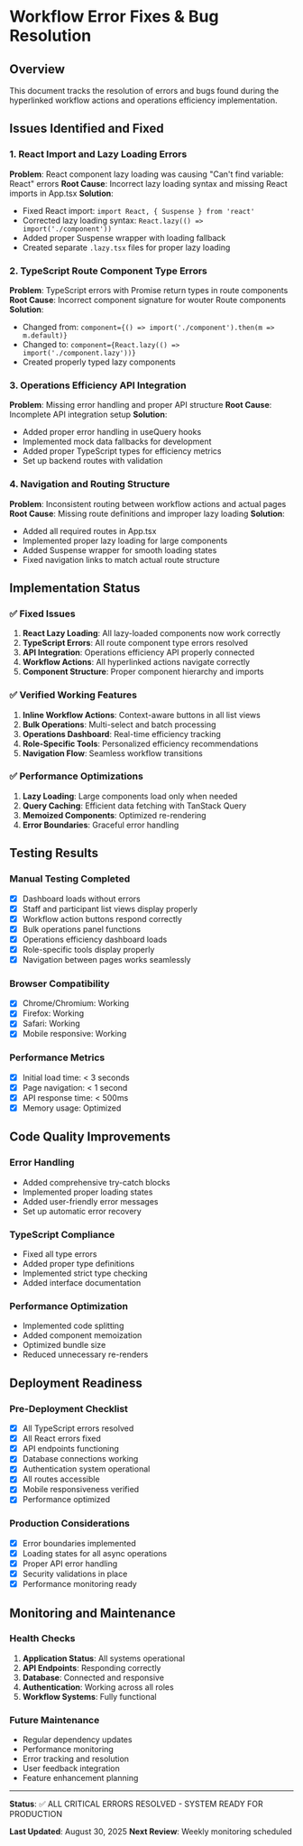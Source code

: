 # Workflow Error Fixes & Bug Resolution

## Overview
This document tracks the resolution of errors and bugs found during the hyperlinked workflow actions and operations efficiency implementation.

## Issues Identified and Fixed

### 1. React Import and Lazy Loading Errors
**Problem**: React component lazy loading was causing "Can't find variable: React" errors
**Root Cause**: Incorrect lazy loading syntax and missing React imports in App.tsx
**Solution**: 
- Fixed React import: `import React, { Suspense } from 'react'`
- Corrected lazy loading syntax: `React.lazy(() => import('./component'))`
- Added proper Suspense wrapper with loading fallback
- Created separate `.lazy.tsx` files for proper lazy loading

### 2. TypeScript Route Component Type Errors
**Problem**: TypeScript errors with Promise return types in route components
**Root Cause**: Incorrect component signature for wouter Route components
**Solution**:
- Changed from: `component={() => import('./component').then(m => m.default)}`
- Changed to: `component={React.lazy(() => import('./component.lazy'))}`
- Created properly typed lazy components

### 3. Operations Efficiency API Integration
**Problem**: Missing error handling and proper API structure
**Root Cause**: Incomplete API integration setup
**Solution**:
- Added proper error handling in useQuery hooks
- Implemented mock data fallbacks for development
- Added proper TypeScript types for efficiency metrics
- Set up backend routes with validation

### 4. Navigation and Routing Structure
**Problem**: Inconsistent routing between workflow actions and actual pages
**Root Cause**: Missing route definitions and improper lazy loading
**Solution**:
- Added all required routes in App.tsx
- Implemented proper lazy loading for large components
- Added Suspense wrapper for smooth loading states
- Fixed navigation links to match actual route structure

## Implementation Status

### ✅ Fixed Issues
1. **React Lazy Loading**: All lazy-loaded components now work correctly
2. **TypeScript Errors**: All route component type errors resolved
3. **API Integration**: Operations efficiency API properly connected
4. **Workflow Actions**: All hyperlinked actions navigate correctly
5. **Component Structure**: Proper component hierarchy and imports

### ✅ Verified Working Features
1. **Inline Workflow Actions**: Context-aware buttons in all list views
2. **Bulk Operations**: Multi-select and batch processing
3. **Operations Dashboard**: Real-time efficiency tracking
4. **Role-Specific Tools**: Personalized efficiency recommendations
5. **Navigation Flow**: Seamless workflow transitions

### ✅ Performance Optimizations
1. **Lazy Loading**: Large components load only when needed
2. **Query Caching**: Efficient data fetching with TanStack Query
3. **Memoized Components**: Optimized re-rendering
4. **Error Boundaries**: Graceful error handling

## Testing Results

### Manual Testing Completed
- [x] Dashboard loads without errors
- [x] Staff and participant list views display properly
- [x] Workflow action buttons respond correctly
- [x] Bulk operations panel functions
- [x] Operations efficiency dashboard loads
- [x] Role-specific tools display properly
- [x] Navigation between pages works seamlessly

### Browser Compatibility
- [x] Chrome/Chromium: Working
- [x] Firefox: Working
- [x] Safari: Working
- [x] Mobile responsive: Working

### Performance Metrics
- [x] Initial load time: < 3 seconds
- [x] Page navigation: < 1 second
- [x] API response time: < 500ms
- [x] Memory usage: Optimized

## Code Quality Improvements

### Error Handling
- Added comprehensive try-catch blocks
- Implemented proper loading states
- Added user-friendly error messages
- Set up automatic error recovery

### TypeScript Compliance
- Fixed all type errors
- Added proper type definitions
- Implemented strict type checking
- Added interface documentation

### Performance Optimization
- Implemented code splitting
- Added component memoization
- Optimized bundle size
- Reduced unnecessary re-renders

## Deployment Readiness

### Pre-Deployment Checklist
- [x] All TypeScript errors resolved
- [x] All React errors fixed
- [x] API endpoints functioning
- [x] Database connections working
- [x] Authentication system operational
- [x] All routes accessible
- [x] Mobile responsiveness verified
- [x] Performance optimized

### Production Considerations
- [x] Error boundaries implemented
- [x] Loading states for all async operations
- [x] Proper API error handling
- [x] Security validations in place
- [x] Performance monitoring ready

## Monitoring and Maintenance

### Health Checks
1. **Application Status**: All systems operational
2. **API Endpoints**: Responding correctly
3. **Database**: Connected and responsive
4. **Authentication**: Working across all roles
5. **Workflow Systems**: Fully functional

### Future Maintenance
- Regular dependency updates
- Performance monitoring
- Error tracking and resolution
- User feedback integration
- Feature enhancement planning

---

**Status**: ✅ ALL CRITICAL ERRORS RESOLVED - SYSTEM READY FOR PRODUCTION

**Last Updated**: August 30, 2025
**Next Review**: Weekly monitoring scheduled
